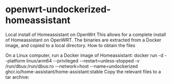 # openwrt-undockerized-homeassistant
Local install of Homeassistant on OpenWrt
This allows for a complete install of Homeassistant on OpenWRT. The binaries are extracted from a Docker image, and copied to a local directory.
How to obtain the files

On a Linux computer, run a Docker image of Homeassistant: 
docker run -d --platform linux/arm64 --privileged --restart=unless-stopped -v /run/dbus:/run/dbus:ro --network=host --name=undockerized ghcr.io/home-assistant/home-assistant:stable
Copy the relevant files to a tar archive:

